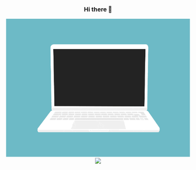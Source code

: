 <h3 align="center"> Hi there 👋</h3>

<p align="center">
    <img src="./assets/code.gif">
    <img src="https://badge.tcblabs.net/api/hc/jfz/badge?IconBackgroundColorCode=%2374257A&TextBackgroundColorCode=%23FF5000">
</div>

<!--
**chongjialee/chongjialee** is a ✨ _special_ ✨ repository because its `README.md` (this file) appears on your GitHub profile.

Here are some ideas to get you started:

- 🔭 I’m currently working on ...
- 🌱 I’m currently learning ...
- 👯 I’m looking to collaborate on ...
- 🤔 I’m looking for help with ...
- 💬 Ask me about ...
- 📫 How to reach me: ...
- 😄 Pronouns: ...
- ⚡ Fun fact: ...
-->
